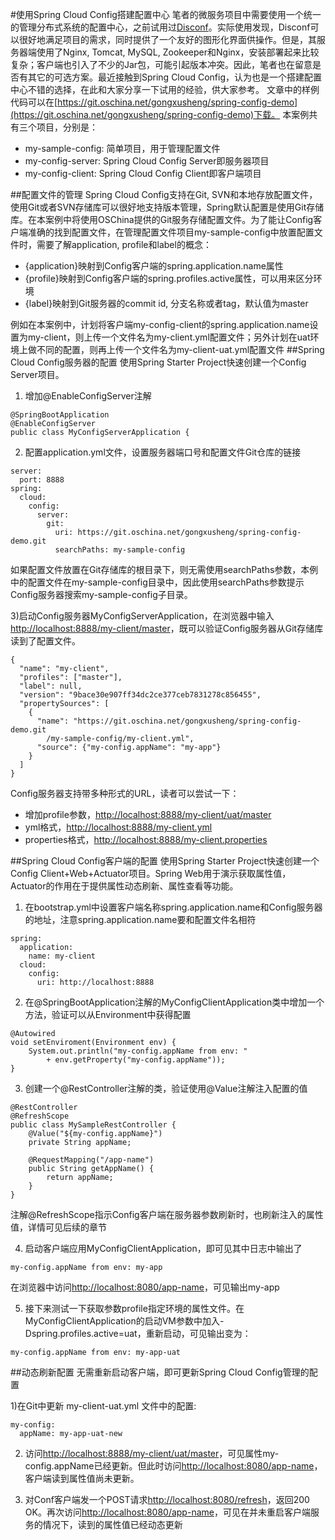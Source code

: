 #使用Spring Cloud Config搭建配置中心
笔者的微服务项目中需要使用一个统一的管理分布式系统的配置中心，之前试用过[Disconf](https://github.com/knightliao/disconf)。实际使用发现，Disconf可以很好地满足项目的需求，同时提供了一个友好的图形化界面供操作。但是，其服务器端使用了Nginx, Tomcat, MySQL, Zookeeper和Nginx，安装部署起来比较复杂；客户端也引入了不少的Jar包，可能引起版本冲突。因此，笔者也在留意是否有其它的可选方案。最近接触到Spring Cloud Config，认为也是一个搭建配置中心不错的选择，在此和大家分享一下试用的经验，供大家参考。
文章中的样例代码可以在[https://git.oschina.net/gongxusheng/spring-config-demo](https://git.oschina.net/gongxusheng/spring-config-demo)下载。
本案例共有三个项目，分别是：

 - my-sample-config: 简单项目，用于管理配置文件
 - my-config-server: Spring Cloud Config Server即服务器项目
 - my-config-client: Spring Cloud Config Client即客户端项目

##配置文件的管理
Spring Cloud Config支持在Git, SVN和本地存放配置文件，使用Git或者SVN存储库可以很好地支持版本管理，Spring默认配置是使用Git存储库。在本案例中将使用OSChina提供的Git服务存储配置文件。为了能让Config客户端准确的找到配置文件，在管理配置文件项目my-sample-config中放置配置文件时，需要了解application, profile和label的概念：

- {application}映射到Config客户端的spring.application.name属性
- {profile}映射到Config客户端的spring.profiles.active属性，可以用来区分环境
- {label}映射到Git服务器的commit id, 分支名称或者tag，默认值为master

例如在本案例中，计划将客户端my-config-client的spring.application.name设置为my-client，则上传一个文件名为my-client.yml配置文件；另外计划在uat环境上做不同的配置，则再上传一个文件名为my-client-uat.yml配置文件
##Spring Cloud Config服务器的配置
使用Spring Starter Project快速创建一个Config Server项目。

1) 增加@EnableConfigServer注解

```
@SpringBootApplication
@EnableConfigServer
public class MyConfigServerApplication {
```
2) 配置application.yml文件，设置服务器端口号和配置文件Git仓库的链接

```
server:
  port: 8888
spring:
  cloud:
    config:
      server:
        git:
          uri: https://git.oschina.net/gongxusheng/spring-config-demo.git
          searchPaths: my-sample-config
```
如果配置文件放置在Git存储库的根目录下，则无需使用searchPaths参数，本例中的配置文件在my-sample-config目录中，因此使用searchPaths参数提示Config服务器搜索my-sample-config子目录。

3)启动Config服务器MyConfigServerApplication，在浏览器中输入[http://localhost:8888/my-client/master](http://localhost:8888/my-client/master)，既可以验证Config服务器从Git存储库读到了配置文件。

```
{
  "name": "my-client",
  "profiles": ["master"],
  "label": null,
  "version": "9bace30e907ff34dc2ce377ceb7831278c856455",
  "propertySources": [
    {
      "name": "https://git.oschina.net/gongxusheng/spring-config-demo.git
        /my-sample-config/my-client.yml",
      "source": {"my-config.appName": "my-app"}
    }
  ]
}
```
Config服务器支持带多种形式的URL，读者可以尝试一下：

 - 增加profile参数，[http://localhost:8888/my-client/uat/master](http://localhost:8888/my-client/uat/master)
 - yml格式，[http://localhost:8888/my-client.yml](http://localhost:8888/my-client.yml)
 - properties格式，[http://localhost:8888/my-client.properties](http://localhost:8888/my-client.properties)

##Spring Cloud Config客户端的配置
使用Spring Starter Project快速创建一个Config Client+Web+Actuator项目。Spring Web用于演示获取属性值，Actuator的作用在于提供属性动态刷新、属性查看等功能。

1) 在bootstrap.yml中设置客户端名称spring.application.name和Config服务器的地址，注意spring.application.name要和配置文件名相符

```
spring:
  application:
    name: my-client
  cloud:
    config:
      uri: http://localhost:8888
```
2) 在@SpringBootApplication注解的MyConfigClientApplication类中增加一个方法，验证可以从Environment中获得配置

```
@Autowired
void setEnviroment(Environment env) {
	System.out.println("my-config.appName from env: " 
		+ env.getProperty("my-config.appName"));
}
```
3) 创建一个@RestController注解的类，验证使用@Value注解注入配置的值

```
@RestController
@RefreshScope
public class MySampleRestController {
	@Value("${my-config.appName}")
	private String appName;
	
	@RequestMapping("/app-name")
	public String getAppName() {
		return appName;
	}
}
```
注解@RefreshScope指示Config客户端在服务器参数刷新时，也刷新注入的属性值，详情可见后续的章节

4) 启动客户端应用MyConfigClientApplication，即可见其中日志中输出了

```
my-config.appName from env: my-app
```
在浏览器中访问[http://localhost:8080/app-name](http://localhost:8080/app-name)，可见输出my-app

5) 接下来测试一下获取参数profile指定环境的属性文件。在MyConfigClientApplication的启动VM参数中加入-Dspring.profiles.active=uat，重新启动，可见输出变为：

```
my-config.appName from env: my-app-uat
```
##动态刷新配置
无需重新启动客户端，即可更新Spring Cloud Config管理的配置

1)在Git中更新 my-client-uat.yml 文件中的配置:
```
my-config:
  appName: my-app-uat-new
```

2) 访问[http://localhost:8888/my-client/uat/master](http://localhost:8888/my-client/uat/master)，可见属性my-config.appName已经更新。但此时访问[http://localhost:8080/app-name](http://localhost:8080/app-name)，客户端读到属性值尚未更新。

3) 对Conf客户端发一个POST请求[http://localhost:8080/refresh]()，返回200 OK。再次访问[http://localhost:8080/app-name](http://localhost:8080/app-name)，可见在并未重启客户端服务的情况下，读到的属性值已经动态更新